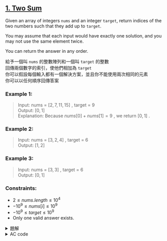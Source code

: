 ## [1. Two Sum](https://leetcode.com/problems/two-sum/)  

Given an array of integers `nums` and an integer `target`, return indices of the two numbers such that they add up to `target`.  

You may assume that each input would have exactly one solution, and you may not use the same element twice.  

You can return the answer in any order.   

給予一個叫 `nums` 的整數陣列和一個叫 `target` 的整數  
回傳兩個數字的索引，使他們相加為 `target`  
你可以假設每個輸入都有一個解決方案，並且你不能使用兩次相同的元素  
你可以以任何順序回傳答案  

### Example 1:  

> Input: nums = $[2,7,11,15]$ , target = 9  
> Output: $[0,1]$  
> Explanation: Because $nums[0] + nums[1] = 9$ , we return $[0, 1]$ .  
    
### Example 2:  

> Input: nums = $[3,2,4]$ , target = 6  
> Output: $[1,2]$  
    
### Example 3:  

> Input: nums = $[3,3]$ , target = 6  
> Output: $[0,1]$  

### Constraints:  

* $2 \leq nums.length \leq 10^4$  
* $-10^9 \leq nums[i] \leq 10^9$  
* $-10^9 \leq target \leq 10^9$  
* Only one valid answer exists.  

<details>

<summary>題解</summary>

最最最一開始的想法就是 `雙層for迴圈` 暴力檢查 `nums` 陣列  
檢查 `nums` 陣列兩個是否相加為 `target`  

```cpp
class Solution {
public:
    vector<int> twoSum(vector<int>& nums, int target) {
        int siz=nums.size();
        int x,y;
        for(int i=0;i<siz;i++){
            for(int j=i+1;j<siz;j++){
                if(nums[i]+nums[j]==target){
                    x=i;
                    y=j;
                    return vector<int>({x,y});
                }
            }
        }
        return vector<int>({-1,-1});
    }
};
```  

<img width="668" alt="leet0001_0" src="https://github.com/user-attachments/assets/2b9bd616-bdad-4c17-9f05-6c78c3947028">  

* 空間複雜度： $O(1)$  
* 時間複雜度： $O(N^2)$  

雖然這樣空間複雜度很好是 $O(1)$ ，但是時間複雜度是 $O(N^2)$  
其實並沒有達到題目的要求  

所以稍微修改一下  
因為假設 $target=v+u$  
$v$ 為現在 for 迴圈搜索到的  
那麼我們只要找到之前的 $u$ 就可以了  

所以只要把之前看到的所有數字 $u$ 和位置 $i$  
放到一個 `map` 裡面就可以了  

```cpp
class Solution {
public:
    vector<int> twoSum(vector<int>& nums, int target) {
        int siz=nums.size();
        map<int,int>mp={};
        for(int i=0;i<siz;i++){
            int v=nums[i];
            if(mp[target-v]){
                return vector<int>({mp[target-v]-1,i});
            }
            else{
                mp[v]=i+1;
            }
        }
        return vector<int>({-1,-1});
    }
};
```

<img width="668" alt="leet0001_1" src="https://github.com/user-attachments/assets/71810785-e241-45d8-8181-f5dac9c6b5da">  

* 空間複雜度： $O(1) \rightarrow O(N)$  
* 時間複雜度： $O(N^2) \rightarrow O(N)$  

雖然空間複雜度變大了 $O(N)$  
但這樣子時間複雜度就被壓縮到 $O(N)$ 了  

</details>

<details>

<summary>AC code</summary>

```cpp
class Solution {
public:
    vector<int> twoSum(vector<int>& nums, int target) {
        int siz=nums.size();
        map<int,int>mp={};
        for(int i=0;i<siz;i++){
            int v=nums[i];
            if(mp[target-v]){
                return vector<int>({mp[target-v]-1,i});
            }
            else{
                mp[v]=i+1;
            }
        }
        return vector<int>({-1,-1});
    }
};
```

</details>
